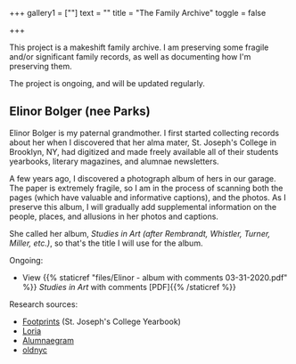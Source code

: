 +++
gallery1 = [""]
text = ""
title = "The Family Archive"
toggle = false

+++

This project is a makeshift family archive. I am preserving some fragile and/or significant family records, as well as documenting how I'm preserving them. 

The project is ongoing, and will be updated regularly. 

## Elinor Bolger (nee Parks) 

Elinor Bolger is my paternal grandmother. I first started collecting records about her when I discovered that her alma mater, St. Joseph's College in Brooklyn, NY, had digitized and made freely available all of their students yearbooks, literary magazines, and alumnae newsletters. 

A few years ago, I discovered a photograph album of hers in our garage. The paper is extremely fragile, so I am in the process of scanning both the pages (which have valuable and informative captions), and the photos. As I preserve this album, I will gradually add supplemental information on the people, places, and allusions in her photos and captions. 

She called her album, _Studies in Art (after Rembrandt, Whistler, Turner, Miller, etc.)_, so that's the title I will use for the album.

Ongoing: 
* View {{% staticref "files/Elinor - album with comments 03-31-2020.pdf" %}} _Studies in Art_ with comments [PDF]{{% /staticref %}}

Research sources:
* [Footprints](https://archive.org/details/mcentegarthall?and%5B%5D=footprints&sin=) (St. Joseph's College Yearbook)
* [Loria](https://archive.org/details/mcentegarthall?and%5B%5D=alumnagram&sin=)
* [Alumnaegram](https://archive.org/details/mcentegarthall?and%5B%5D=alumnagram&sin=)
* [oldnyc](https://www.oldnyc.org/)
